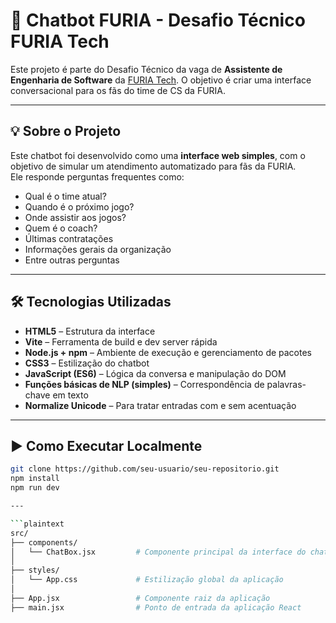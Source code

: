 # 🤖 Chatbot FURIA - Desafio Técnico FURIA Tech

Este projeto é parte do Desafio Técnico da vaga de **Assistente de Engenharia de Software** da [FURIA Tech](https://furia.gg). O objetivo é criar uma interface conversacional para os fãs do time de CS da FURIA.  

---

## 💡 Sobre o Projeto

Este chatbot foi desenvolvido como uma **interface web simples**, com o objetivo de simular um atendimento automatizado para fãs da FURIA.  
Ele responde perguntas frequentes como:

- Qual é o time atual?
- Quando é o próximo jogo?
- Onde assistir aos jogos?
- Quem é o coach?
- Últimas contratações
- Informações gerais da organização
- Entre outras perguntas

---

## 🛠️ Tecnologias Utilizadas

- **HTML5** – Estrutura da interface
- **Vite** – Ferramenta de build e dev server rápida
- **Node.js + npm** – Ambiente de execução e gerenciamento de pacotes
- **CSS3** – Estilização do chatbot
- **JavaScript (ES6)** – Lógica da conversa e manipulação do DOM
- **Funções básicas de NLP (simples)** – Correspondência de palavras-chave em texto
- **Normalize Unicode** – Para tratar entradas com e sem acentuação

---

## ▶️ Como Executar Localmente


   ```bash
   git clone https://github.com/seu-usuario/seu-repositorio.git
   npm install
   npm run dev

---

```plaintext
src/
├── components/
│   └── ChatBox.jsx         # Componente principal da interface do chat
│
├── styles/
│   └── App.css             # Estilização global da aplicação
│
├── App.jsx                 # Componente raiz da aplicação
├── main.jsx                # Ponto de entrada da aplicação React
